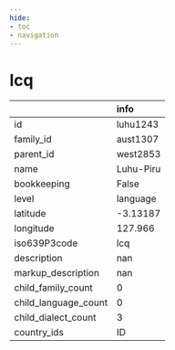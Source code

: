 ```yaml
---
hide:
- toc
- navigation
---
```

# lcq
|                      | info      |
|:---------------------|:----------|
| id                   | luhu1243  |
| family_id            | aust1307  |
| parent_id            | west2853  |
| name                 | Luhu-Piru |
| bookkeeping          | False     |
| level                | language  |
| latitude             | -3.13187  |
| longitude            | 127.966   |
| iso639P3code         | lcq       |
| description          | nan       |
| markup_description   | nan       |
| child_family_count   | 0         |
| child_language_count | 0         |
| child_dialect_count  | 3         |
| country_ids          | ID        |